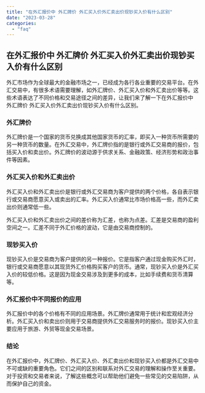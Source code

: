 ```yaml
---
title: "在外汇报价中 外汇牌价 外汇买入价外汇卖出价现钞买入价有什么区别"
date: "2023-03-28"
categories: 
  - "faq"
---
```


## 在外汇报价中 外汇牌价 外汇买入价外汇卖出价现钞买入价有什么区别

外汇市场作为全球最大的金融市场之一，已经成为各行各业重要的交易平台。在外汇交易中，有很多术语需要理解，如外汇牌价、外汇买入价和外汇卖出价等等。这些术语表达了不同价格和交易途径之间的差异，让我们来了解一下在外汇报价中 外汇牌价 外汇买入价外汇卖出价现钞买入价有什么区别。

### 外汇牌价

外汇牌价是一个国家的货币兑换成其他国家货币的汇率，即买入一种货币所需要的另一种货币的数量。在外汇交易中，外汇牌价指的是银行或外汇交易商的报价，包括买入价和卖出价。外汇牌价的波动源于供求关系、金融政策、经济形势和政治事件等因素。

### 外汇买入价和外汇卖出价

外汇买入价和外汇卖出价是银行或外汇交易商为客户提供的两个价格，各自表示银行或交易商愿意买入或卖出的汇率。外汇买入价通常比市场价格高一些，而外汇卖出价则通常低一些。

外汇买入价和外汇卖出价之间的差价称为汇差，也称为点差。汇差是交易商的盈利空间之一。汇差不同于外汇价格的波动，它是由交易商控制的。

### 现钞买入价

现钞买入价是交易商为客户提供的另一种报价。它是指客户通过现金购买外汇时，银行或交易商愿意以其现货外汇价格购买客户的货币。通常，现钞买入价是外汇买入价的较低价格。这是因为现金交易涉及到更多的成本，比如手续费和货币清算等。

### 外汇报价中不同报价的应用

外汇报价中的各个价格有不同的应用场景。外汇牌价通常用于统计和宏观经济分析。外汇买入价和卖出价则用于交易商提供外汇交易服务时的报价。现钞买入价主要应用于旅游、外贸等现金交易场景。

### 结论

在外汇报价中，外汇牌价、外汇买入价、外汇卖出价和现钞买入价都是外汇交易中不可或缺的重要角色。它们之间的区别和联系对外汇交易的理解和操作至关重要。对于投资和交易者来说，了解这些概念可以帮助他们避免一些常见的交易陷阱，从而保护自己的资金。
